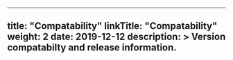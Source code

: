 
---
title: "Compatability"
linkTitle: "Compatability"
weight: 2
date: 2019-12-12
description: >
  Version compatabilty and release information.
---

